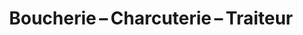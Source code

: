 ---
title: "Boucherie – Charcuterie – Traiteur"
url: /caux/boucherie-charcuterie-traiteur/
shop: boucherie
---